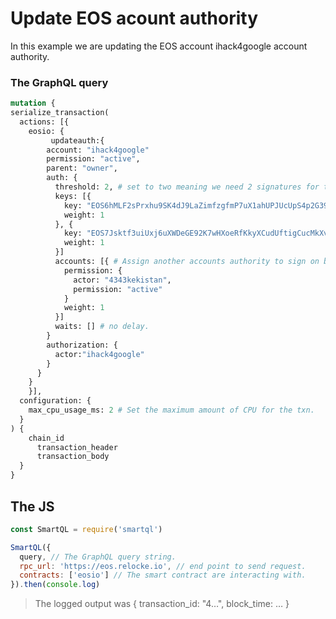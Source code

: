 # Update EOS acount authority

In this example we are updating the EOS account ihack4google account authority.

### The GraphQL query

```GraphQL
mutation {
serialize_transaction(
  actions: [{
   	eosio: {
    	 updateauth:{
        account: "ihack4google"
        permission: "active",
        parent: "owner",
        auth: {
          threshold: 2, # set to two meaning we need 2 signatures for the active authority to work
          keys: [{
            key: "EOS6hMLF2sPrxhu9SK4dJ9LaZimfzgfmP7uX1ahUPJUcUpS4p2G39",
            weight: 1
          }, {
            key: "EOS7Jsktf3uiUxj6uXWDeGE92K7wHXoeRfKkyXCudUftigCucMkXv",
            weight: 1
          }]
          accounts: [{ # Assign another accounts authority to sign on behalf of ihack4google active perm.
            permission: {
              actor: "4343kekistan",
              permission: "active"
            }
            weight: 1
          }]
          waits: [] # no delay.
        }
        authorization: {
          actor:"ihack4google"
        }
      }
  	}
	}],
  configuration: {
    max_cpu_usage_ms: 2 # Set the maximum amount of CPU for the txn.
  }
) {
    chain_id
	  transaction_header
	  transaction_body
  }
}
```

## The JS

```js
const SmartQL = require('smartql')

SmartQL({
  query, // The GraphQL query string.
  rpc_url: 'https://eos.relocke.io', // end point to send request.
  contracts: ['eosio'] // The smart contract are interacting with.
}).then(console.log)
```

> The logged output was { transaction_id: "4…", block_time: … }
